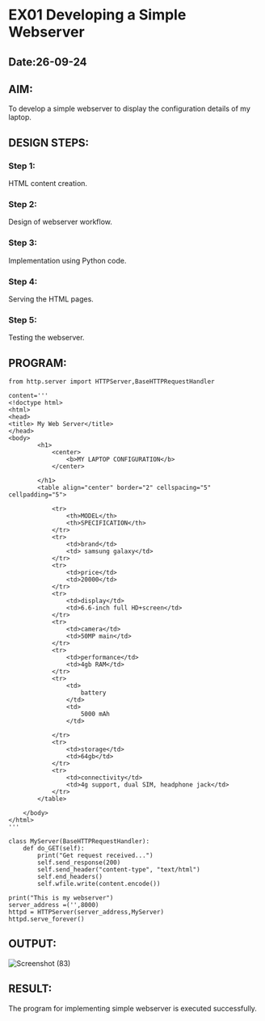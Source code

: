 # EX01 Developing a Simple Webserver
## Date:26-09-24

## AIM:
To develop a simple webserver to display the configuration details of my laptop.

## DESIGN STEPS:
### Step 1: 
HTML content creation.

### Step 2:
Design of webserver workflow.

### Step 3:
Implementation using Python code.

### Step 4:
Serving the HTML pages.

### Step 5:
Testing the webserver.

## PROGRAM:
```
from http.server import HTTPServer,BaseHTTPRequestHandler

content='''
<!doctype html>
<html>
<head>
<title> My Web Server</title>
</head>
<body>
        <h1>
            <center>
                <b>MY LAPTOP CONFIGURATION</b>
            </center>

        </h1>
        <table align="center" border="2" cellspacing="5" cellpadding="5">
            
            <tr>
                <th>MODEL</th>
                <th>SPECIFICATION</th>
            </tr>
            <tr>
                <td>brand</td>
                <td> samsung galaxy</td>
            </tr>
            <tr>
                <td>price</td>
                <td>20000</td>
            </tr>
            <tr>
                <td>display</td>
                <td>6.6-inch full HD+screen</td>
            </tr>
            <tr>
                <td>camera</td>
                <td>50MP main</td>
            </tr>
            <tr>
                <td>performance</td>
                <td>4gb RAM</td>
            </tr>
            <tr>
                <td>
                    battery
                </td>
                <td>
                    5000 mAh
                </td>
                
            </tr>
            <tr>
                <td>storage</td>
                <td>64gb</td>
            </tr>
            <tr>
                <td>connectivity</td>
                <td>4g support, dual SIM, headphone jack</td>
            </tr>
        </table>

    </body>
</html>    
'''

class MyServer(BaseHTTPRequestHandler):
    def do_GET(self):
        print("Get request received...")
        self.send_response(200) 
        self.send_header("content-type", "text/html")       
        self.end_headers()
        self.wfile.write(content.encode())

print("This is my webserver") 
server_address =('',8000)
httpd = HTTPServer(server_address,MyServer)
httpd.serve_forever()
```
## OUTPUT:
![Screenshot (83)](https://github.com/user-attachments/assets/f7101819-8698-4084-8ec6-95148ce6c883)


## RESULT:
The program for implementing simple webserver is executed successfully.
